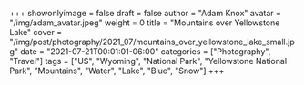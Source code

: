 +++
showonlyimage = false
draft = false
author = "Adam Knox"
avatar = "/img/adam_avatar.jpeg"
weight = 0
title = "Mountains over Yellowstone Lake"
cover = "/img/post/photography/2021_07/mountains_over_yellowstone_lake_small.jpg"
date = "2021-07-21T00:01:01-06:00"
categories = ["Photography", "Travel"]
tags = ["US", "Wyoming", "National Park", "Yellowstone National Park", "Mountains", "Water", "Lake", "Blue", "Snow"]
+++
<!--more-->
